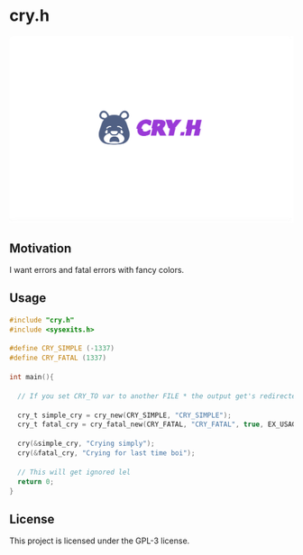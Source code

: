 # cry.h

![cry-h.png](https://raw.githubusercontent.com/4thel00z/logos/master/cry-h.png)

## Motivation

I want errors and fatal errors with fancy colors.

## Usage

```c
#include "cry.h"
#include <sysexits.h>

#define CRY_SIMPLE (-1337)
#define CRY_FATAL (1337)

int main(){

  // If you set CRY_TO var to another FILE * the output get's redirected there

  cry_t simple_cry = cry_new(CRY_SIMPLE, "CRY_SIMPLE");
  cry_t fatal_cry = cry_fatal_new(CRY_FATAL, "CRY_FATAL", true, EX_USAGE);

  cry(&simple_cry, "Crying simply");
  cry(&fatal_cry, "Crying for last time boi");

  // This will get ignored lel
  return 0;
}
```

## License

This project is licensed under the GPL-3 license.
